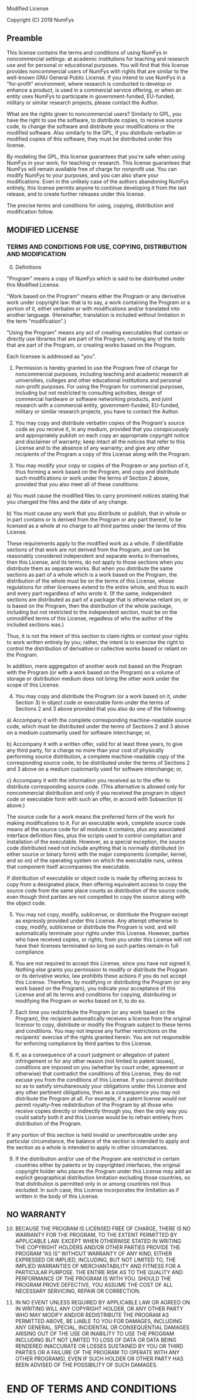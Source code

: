 Modified License

Copyright (C) 2019 NumFys


## Preamble

  This license contains the terms and conditions of using NumFys in
noncommercial settings: at academic institutions for teaching and research
use and for personal or educational purposes. You will find that this
license provides noncommercial users of NumFys with rights that are
similar to the well-known GNU General Public License. If you intend to use 
NumFys in a "for-profit" environment, where research is conducted to develop 
or enhance a product, is used in a commercial service offering, or when an 
entity uses NumFys to participate in government-funded, EU-funded, military 
or similar research projects, please contact the Author.

  What are the rights given to noncommercial users? Similarly to GPL, you
have the right to use the software, to distribute copies, to receive source
code, to change the software and distribute your modifications or the
modified software. Also similarly to the GPL, if you distribute verbatim or
modified copies of this software, they must be distributed under this
license.

  By modeling the GPL, this license guarantees that you're safe when using
NumFys in your work, for teaching or research. This license guarantees
that NumFys will remain available free of charge for nonprofit use. You
can modify NumFys to your purposes, and you can also share your modifications.
Even in the unlikely case of the authors abandoning NumFys entirely, this
license permits anyone to continue developing it from the last release, and
to create further releases under this license.

  The precise terms and conditions for using, copying, distribution and
modification follow.


## MODIFIED LICENSE 

### TERMS AND CONDITIONS FOR USE, COPYING, DISTRIBUTION AND MODIFICATION

  0. Definitions

  "Program" means a copy of NumFys which is said to be distributed under
this Modified License.

  "Work based on the Program" means either the Program or any derivative work
under copyright law: that is to say, a work containing the Program or a
portion of it, either verbatim or with modifications and/or translated into
another language.  (Hereinafter, translation is included without limitation
in the term "modification".)

  "Using the Program" means any act of creating executables that contain or
directly use libraries that are part of the Program, running any of the
tools that are part of the Program, or creating works based on the Program.

Each licensee is addressed as "you".

  1. Permission is hereby granted to use the Program free of charge for
noncommercial purposes, including teaching and academic research at
universities, colleges and other educational institutions and personal
non-profit purposes. For using the Program for commercial purposes,
including but not restricted to consulting activities, design of commercial
hardware or software networking products, and joint research with a
commercial entity, government-funded, EU-funded, military or similar
research projects, you have to contact the Author.

  2. You may copy and distribute verbatim copies of the Program's
source code as you receive it, in any medium, provided that you
conspicuously and appropriately publish on each copy an appropriate
copyright notice and disclaimer of warranty; keep intact all the
notices that refer to this License and to the absence of any warranty;
and give any other recipients of the Program a copy of this License
along with the Program.

  3. You may modify your copy or copies of the Program or any portion
of it, thus forming a work based on the Program, and copy and
distribute such modifications or work under the terms of Section 2
above, provided that you also meet all of these conditions:

a) You must cause the modified files to carry prominent notices
    stating that you changed the files and the date of any change.

b) You must cause any work that you distribute or publish, that in
   whole or in part contains or is derived from the Program or any
   part thereof, to be licensed as a whole at no charge to all third
   parties under the terms of this License.

These requirements apply to the modified work as a whole.  If
identifiable sections of that work are not derived from the Program,
and can be reasonably considered independent and separate works in
themselves, then this License, and its terms, do not apply to those
sections when you distribute them as separate works.  But when you
distribute the same sections as part of a whole which is a work based
on the Program, the distribution of the whole must be on the terms of
this License, whose regulations for other licensees extend to the
entire whole, and thus to each and every part regardless of who wrote it.
(If the same, independent sections are distributed as part of a package
that is otherwise reliant on, or is based on the Program, then the
distribution of the whole package, including but not restricted to the
independent section, must be on the unmodified terms of this License,
regadless of who the author of the included sections was.)

Thus, it is not the intent of this section to claim rights or contest
your rights to work written entirely by you; rather, the intent is to
exercise the right to control the distribution of derivative or
collective works based or reliant on the Program.

In addition, mere aggregation of another work not based on the Program
with the Program (or with a work based on the Program) on a volume of
storage or distribution medium does not bring the other work under
the scope of this License.

  4. You may copy and distribute the Program (or a work based on it,
under Section 3) in object code or executable form under the terms of
Sections 2 and 3 above provided that you also do one of the following:

a) Accompany it with the complete corresponding machine-readable
   source code, which must be distributed under the terms of Sections
   2 and 3 above on a medium customarily used for software interchange; or,

b) Accompany it with a written offer, valid for at least three
   years, to give any third party, for a charge no more than your
   cost of physically performing source distribution, a complete
   machine-readable copy of the corresponding source code, to be
   distributed under the terms of Sections 2 and 3 above on a medium
   customarily used for software interchange; or,

c) Accompany it with the information you received as to the offer
   to distribute corresponding source code.  (This alternative is
   allowed only for noncommercial distribution and only if you received
   the program in object code or executable form with such an offer,
   in accord with Subsection b) above.)

The source code for a work means the preferred form of the work for
making modifications to it.  For an executable work, complete source
code means all the source code for all modules it contains, plus any
associated interface definition files, plus the scripts used to
control compilation and installation of the executable.  However, as a
special exception, the source code distributed need not include
anything that is normally distributed (in either source or binary
form) with the major components (compiler, kernel, and so on) of the
operating system on which the executable runs, unless that component
itself accompanies the executable.

If distribution of executable or object code is made by offering
access to copy from a designated place, then offering equivalent
access to copy the source code from the same place counts as
distribution of the source code, even though third parties are not
compelled to copy the source along with the object code.

  5. You may not copy, modify, sublicense, or distribute the Program
except as expressly provided under this License.  Any attempt
otherwise to copy, modify, sublicense or distribute the Program is
void, and will automatically terminate your rights under this License.
However, parties who have received copies, or rights, from you under
this License will not have their licenses terminated so long as such
parties remain in full compliance.

  6. You are not required to accept this License, since you have not
signed it.  Nothing else grants you permission to modify or distribute
the Program or its derivative works; law prohibits these actions
if you do not accept this License.  Therefore, by modifying or distributing
the Program (or any work based on the Program), you indicate your
acceptance of this License and all its terms and conditions for copying,
distributing or modifying the Program or works based on it, to do so.

  7. Each time you redistribute the Program (or any work based on the
Program), the recipient automatically receives a license from the
original licensor to copy, distribute or modify the Program subject to
these terms and conditions.  You may not impose any further
restrictions on the recipients' exercise of the rights granted herein.
You are not responsible for enforcing compliance by third parties to
this License.

  8. If, as a consequence of a court judgment or allegation of patent
infringement or for any other reason (not limited to patent issues),
conditions are imposed on you (whether by court order, agreement or
otherwise) that contradict the conditions of this License, they do not
excuse you from the conditions of this License.  If you cannot
distribute so as to satisfy simultaneously your obligations under this
License and any other pertinent obligations, then as a consequence you
may not distribute the Program at all.  For example, if a patent
license would not permit royalty-free redistribution of the Program by
all those who receive copies directly or indirectly through you, then
the only way you could satisfy both it and this License would be to
refrain entirely from distribution of the Program.

If any portion of this section is held invalid or unenforceable under
any particular circumstance, the balance of the section is intended to
apply and the section as a whole is intended to apply in other
circumstances.

  9. If the distribution and/or use of the Program are restricted in
certain countries either by patents or by copyrighted interfaces, the
original copyright holder who places the Program under this License
may add an explicit geographical distribution limitation excluding
those countries, so that distribution is permitted only in or among
countries not thus excluded.  In such case, this License incorporates
the limitation as if written in the body of this License.

## NO WARRANTY

  10. BECAUSE THE PROGRAM IS LICENSED FREE OF CHARGE, THERE IS NO WARRANTY
FOR THE PROGRAM, TO THE EXTENT PERMITTED BY APPLICABLE LAW.  EXCEPT WHEN
OTHERWISE STATED IN WRITING THE COPYRIGHT HOLDERS AND/OR OTHER PARTIES
PROVIDE THE PROGRAM "AS IS" WITHOUT WARRANTY OF ANY KIND, EITHER EXPRESSED
OR IMPLIED, INCLUDING, BUT NOT LIMITED TO, THE IMPLIED WARRANTIES OF
MERCHANTABILITY AND FITNESS FOR A PARTICULAR PURPOSE.  THE ENTIRE RISK AS
TO THE QUALITY AND PERFORMANCE OF THE PROGRAM IS WITH YOU.  SHOULD THE
PROGRAM PROVE DEFECTIVE, YOU ASSUME THE COST OF ALL NECESSARY SERVICING,
REPAIR OR CORRECTION.

  11. IN NO EVENT UNLESS REQUIRED BY APPLICABLE LAW OR AGREED ON IN WRITING
WILL ANY COPYRIGHT HOLDER, OR ANY OTHER PARTY WHO MAY MODIFY AND/OR
REDISTRIBUTE THE PROGRAM AS PERMITTED ABOVE, BE LIABLE TO YOU FOR DAMAGES,
INCLUDING ANY GENERAL, SPECIAL, INCIDENTAL OR CONSEQUENTIAL DAMAGES ARISING
OUT OF THE USE OR INABILITY TO USE THE PROGRAM INCLUDING BUT NOT LIMITED
TO LOSS OF DATA OR DATA BEING RENDERED INACCURATE OR LOSSES SUSTAINED BY
YOU OR THIRD PARTIES OR A FAILURE OF THE PROGRAM TO OPERATE WITH ANY OTHER
PROGRAMS), EVEN IF SUCH HOLDER OR OTHER PARTY HAS BEEN ADVISED OF THE
POSSIBILITY OF SUCH DAMAGES.

# END OF TERMS AND CONDITIONS
